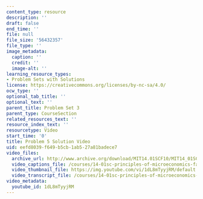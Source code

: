 ```yaml
---
content_type: resource
description: ''
draft: false
end_time: ''
file: null
file_size: '56432357'
file_type: ''
image_metadata:
  caption: ''
  credit: ''
  image-alt: ''
learning_resource_types:
- Problem Sets with Solutions
license: https://creativecommons.org/licenses/by-nc-sa/4.0/
ocw_type: ''
optional_tab_title: ''
optional_text: ''
parent_title: Problem Set 3
parent_type: CourseSection
related_resources_text: ''
resource_index_text: ''
resourcetype: Video
start_time: '0'
title: Problem 5 Solution Video
uid: eefd8039-f649-b5cb-1ab5-27a81badece7
video_files:
  archive_url: http://www.archive.org/download/MIT14.01SCF10/MIT14_01SCF10_problem_3-5_300k.mp4
  video_captions_file: /courses/14-01sc-principles-of-microeconomics-fall-2011/5a38182d6db15a7abe0642952542dbae_1dL8mTyyjRM.vtt
  video_thumbnail_file: https://img.youtube.com/vi/1dL8mTyyjRM/default.jpg
  video_transcript_file: /courses/14-01sc-principles-of-microeconomics-fall-2011/fcff9958167ef6e290671027a0726139_1dL8mTyyjRM.pdf
video_metadata:
  youtube_id: 1dL8mTyyjRM
---
```

